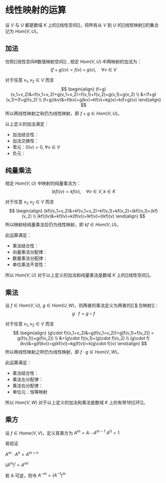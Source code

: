 # 线性映射的运算

设 $V$ 与 $U$ 都是数域 $K$ 上的[[线性空间]]，将所有从 $V$ 到 $U$ 的[[线性映射]]的集合记为 $Hom(V,U)$。

## 加法

仿照[[线性空间#数值映射空间]] , 规定 $Hom(V,U)$ 中两映射的加法为：
$$ (f+g)(v)=f(v)+g(v) ,\quad \forall v \in V $$

对于任意 $v_1,v_2 \in V$ 而言
$$ \begin{align}
(f+g)(v_1+v_2)&=f(v_1+v_2)+g(v_1+v_2)=f(v_1)+f(v_2)+g(v_1)+g(v_2) \\
&=(f+g)(v_1)+(f+g)(v_2) \\
(f+g)(kv)&=f(kv)+g(kv)=kf(v)+kg(v)=k(f+g)(v)
\end{align} $$
所以两线性映射之和仍为线性映射，即 $f+g \in Hom(V,U)$。

以上定义的加法满足：
+ 加法结合性：
+ 加法交换性：
+ 零元：$0(v)=0 ,\ \forall v \in V$
+ 负元：
## 纯量乘法

规定 $Hom(V,U)$ 中映射的纯量乘法为：
$$ (kf)(v)=kf(v) ,\quad \forall v \in V,k \in K $$

对于任意 $v_1,v_2 \in V$ 而言$$ \begin{align}
(kf)(v_1+v_2)&=kf(v_1+v_2)=kf(v_1)+kf(v_2)=(kf)(v_1)+(kf)(v_2) \\
(kf)(lv)&=kf(lv)=k(lf(v))=lkf(v)=l(kf)(v)
\end{align} $$ 所以映射经纯量乘法后仍为线性映射，即 $kf \in Hom(V,U)$。

此运算满足：
+ 乘法结合性：
+ 向量乘法分配律：
+ 数量乘法分配律：
+ 单位乘法不变性：

所以 $Hom(V,U)$ 对于以上定义的加法和纯量乘法是数域 $K$ 上的[[线性空间]]。

## 乘法

设 $f \in Hom(V,U),\ g \in Hom(U,W)$，则两者的乘法定义为两者的[[复合映射]]：
$$ g \cdot f = g \circ f $$

对于任意 $v_1,v_2 \in V$ 而言
$$ \begin{align}
(g\cdot f)(v_1+v_2)&=g(f(v_1+v_2))=g[f(v_1)+f(v_2)] = g(f(v_1))+g(f(v_2)) \\
&=(g\cdot f)(v_1)+(g\cdot f)(v_2) \\
(g\cdot f)(kv)&=g(f(kv))=g(kf(v))=kg(f(v))=k(g\cdot f)(v)
\end{align} $$
所以两线性映射之积仍为线性映射，即 $f\cdot g \in Hom(V,W)$。

此运算满足：
+ 乘法结合性：
+ 乘法左分配律：
+ 乘法右分配律：
+ 单位元：恒等映射

所以 $Hom(V,W)$ 对于以上定义的加法和乘法是数域 $K$ 上的有带1的[[环]]。

## 乘方

设 $f \in Home(V,V)$，定义其乘方为
$A^m=A \cdots A^{m-1}$
$A^0 = 1$

易验证

$A^m \cdot A^n = A^{m+n}$

$(A^m)^l = A^{ml}$

若 A 可逆，则令 $A^{-m}=(A^{-1})^m$


